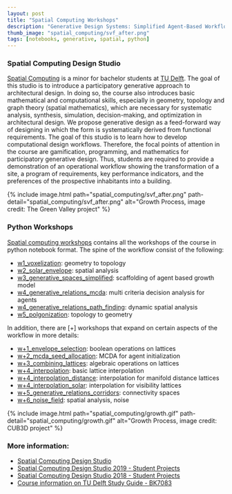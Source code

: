 ```yaml
---
layout: post
title: "Spatial Computing Workshops"
description: "Generative Design Systems: Simplified Agent-Based Workflow"
thumb_image: "spatial_computing/svf_after.png"
tags: [notebooks, generative, spatial, python]
---
```

### Spatial Computing Design Studio
[Spatial Computing](https://studiegids.tudelft.nl/a101_displayCourse.do?course_id=48799) is a minor for bachelor students at [TU Delft](https://www.tudelft.nl/en/). The goal of this studio is to introduce a participatory generative approach to architectural design. In doing so, the course also introduces basic mathematical and computational skills, especially in geometry, topology and graph theory (spatial mathematics), which are necessary for systematic analysis, synthesis, simulation, decision-making, and optimization in architectural design. We propose generative design as a feed-forward way of designing in which the form is systematically derived from functional requirements. The goal of this studio is to learn how to develop computational design workflows. Therefore, the focal points of attention in the course are gamification, programming, and mathematics for participatory generative design. Thus, students are required to provide a demonstration of an operational workflow showing the transformation of a site, a program of requirements, key performance indicators, and the preferences of the prospective inhabitants into a building. 

{% include image.html path="spatial_computing/svf_after.png"
                      path-detail="spatial_computing/svf_after.png"
                      alt="Growth Process, image credit: The Green Valley project" %}
### Python Workshops
[Spatial computing workshops](https://github.com/shervinazadi/spatial_computing_workshops) contains all the workshops of the course in python notebook format. The spine of the workflow consist of the following: 
* [w1_voxelization](https://github.com/shervinazadi/spatial_computing_workshops/blob/master/notebooks/w1_voxelization.ipynb): geometry to topology
* [w2_solar_envelope](https://github.com/shervinazadi/spatial_computing_workshops/blob/master/notebooks/w2_solar_envelope.ipynb): spatial analysis
* [w3_generative_spaces_simplified](https://github.com/shervinazadi/spatial_computing_workshops/blob/master/notebooks/w3_generative_spaces_simplified.ipynb): scaffolding of agent based growth model
* [w4_generative_relations_mcda](https://github.com/shervinazadi/spatial_computing_workshops/blob/master/notebooks/w4_generative_relations_mcda.ipynb): multi criteria decision analysis for agents
* [w4_generative_relations_path_finding](https://github.com/shervinazadi/spatial_computing_workshops/blob/master/notebooks/w4_generative_relations_path_finding.ipynb): dynamic spatial analysis
* [w5_polgonization](https://github.com/shervinazadi/spatial_computing_workshops/blob/master/notebooks/w5_polgonization.ipynb): topology to geometry

In addition, there are [+] workshops that expand on certain aspects of the workflow in more details:

* [w+1_envelope_selection](https://github.com/shervinazadi/spatial_computing_workshops/blob/master/notebooks/w%2B1_envelope_selection.ipynb): boolean operations on lattices
* [w+2_mcda_seed_allocation](https://github.com/shervinazadi/spatial_computing_workshops/blob/master/notebooks/w%2B2_mcda_seed_allocation.ipynb): MCDA for agent initialization
* [w+3_combining_lattices](https://github.com/shervinazadi/spatial_computing_workshops/blob/master/notebooks/w%2B3_combining_lattices.ipynb): algebraic operations on lattices
* [w+4_interpolation](https://github.com/shervinazadi/spatial_computing_workshops/blob/master/notebooks/w%2B4_interpolation.ipynb): basic lattice interpolation 
* [w+4_interpolation_distance](https://github.com/shervinazadi/spatial_computing_workshops/blob/master/notebooks/w%2B4_interpolation_distance.ipynb): interpolation for manifold distance lattices
* [w+4_interpolation_solar](https://github.com/shervinazadi/spatial_computing_workshops/blob/master/notebooks/w%2B4_interpolation_solar.ipynb): interpolation for visibility lattices
* [w+5_generative_relations_corridors](https://github.com/shervinazadi/spatial_computing_workshops/blob/master/notebooks/w%2B5_generative_relations_corridors.ipynb): connectivity spaces
* [w+6_noise_field](https://github.com/shervinazadi/spatial_computing_workshops/blob/master/notebooks/w%2B6_noise_field.ipynb): spatial analysis, noise

{% include image.html path="spatial_computing/growth.gif"
                      path-detail="spatial_computing/growth.gif"
                      alt="Growth Process, image credit: CUB3D project" %}

### More information:
* [Spatial Computing Design Studio](/p/spatial-computing)
* [Spatial Computing Design Studio 2019 - Student Projects](https://github.com/Pirouz-Nourian/Spatial_Computing_Design_Studio19)
* [Spatial Computing Design Studio 2018 - Student Projects](https://github.com/Pirouz-Nourian/Spatial_Computing_Design_Studio18)
* [Course information on TU Delft Study Guide - BK7083](https://studiegids.tudelft.nl/a101_displayCourse.do?course_id=48799)
